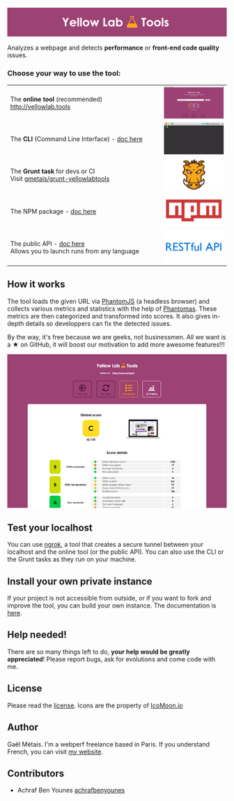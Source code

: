 <img src="./doc/img/logo.png" ></img>

Analyzes a webpage and detects **performance** or **front-end code quality** issues.


### Choose your way to use the tool:

<table>
    <tr>
        <td width="70%">
            The <b>online tool</b> (recommended)
            <br>
            <a href="http://yellowlab.tools" target="_blank">http://yellowlab.tools</a>
        </td>
        <td width="30%">
            <img src="./doc/img/YLT-animated.gif"></img>
        </td>
    </tr>
    <tr>
        <td width="70%">
            The <b>CLI</b> (Command Line Interface) - <a href="https://github.com/gmetais/YellowLabTools/wiki/Command-Line-Interface" target="_blank">doc here</a>
        </td>
        <td width="30%">
            <img src="./doc/img/YLT-cli-animated.gif"></img>
        </td>
    </tr>
    <tr>
        <td width="70%">
            The <b>Grunt task</b> for devs or CI
            <br>
            Visit <a href="https://github.com/gmetais/grunt-yellowlabtools" traget="_blank">gmetais/grunt-yellowlabtools</a>
        </td>
        <td width="30%">
            <img src="./doc/img/grunt-logo.png" ></img>
        </td>
    </tr>
    <tr>
        <td width="70%">
            The NPM package - <a href="https://github.com/gmetais/YellowLabTools/wiki/NodeJS-module" target="_blank">doc here</a>
        </td>
        <td width="30%">
            <img src="./doc/img/npm-logo.png" ></img>
        </td>
    </tr>
    <tr>
        <td width="70%">
            The public API - <a href="https://github.com/gmetais/YellowLabTools/wiki/Public-API" target="_blank">doc here</a>
            <br>
            Allows you to launch runs from any language
        </td>
        <td width="30%">
            <img src="./doc/img/api-logo.png" ></img>
        </td>
    </tr>
</table>



## How it works

The tool loads the given URL via [PhantomJS](http://phantomjs.org/) (a headless browser) and collects various metrics and statistics with the help of [Phantomas](https://github.com/macbre/phantomas). These metrics are then categorized and transformed into scores. It also gives in-depth details so developpers can fix the detected issues.

By the way, it's free because we are geeks, not businessmen. All we want is a ★ on GitHub, it will boost our motivation to add more awesome features!!!

![example dashboard screenshot](./doc/img/screenshot.png)


## Test your localhost

You can use [ngrok](https://ngrok.com/), a tool that creates a secure tunnel between your localhost and the online tool (or the public API). You can also use the CLI or the Grunt tasks as they run on your machine.


## Install your own private instance

If your project is not accessible from outside, or if you want to fork and improve the tool, you can build your own instance. The documentation is [here](https://github.com/gmetais/YellowLabTools/wiki/Install-your-private-server).


## Help needed!
There are so many things left to do, **your help would be greatly appreciated**! Please report bugs, ask for evolutions and come code with me.


## License
Please read the [license](LICENSE). Icons are the property of [IcoMoon.io](https://icomoon.io/)


## Author
Gaël Métais. I'm a webperf freelance based in Paris. If you understand French, you can visit [my website](http://www.gaelmetais.com).


## Contributors
- Achraf Ben Younes [achrafbenyounes](https://github.com/achrafbenyounes)

